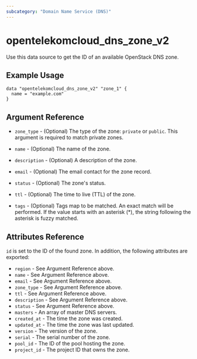 ```yaml
---
subcategory: "Domain Name Service (DNS)"
---
```


# opentelekomcloud_dns_zone_v2

Use this data source to get the ID of an available OpenStack DNS zone.

## Example Usage

```hcl
data "opentelekomcloud_dns_zone_v2" "zone_1" {
  name = "example.com"
}
```

## Argument Reference

* `zone_type` - (Optional) The type of the zone: `private` or `public`. This argument is required to match private zones.

* `name` - (Optional) The name of the zone.

* `description` - (Optional) A description of the zone.

* `email` - (Optional) The email contact for the zone record.

* `status` - (Optional) The zone's status.

* `ttl` - (Optional) The time to live (TTL) of the zone.

* `tags` - (Optional) Tags map to be matched.
  An exact match will be performed. If the value starts with an
  asterisk (*), the string following the asterisk is fuzzy matched.

## Attributes Reference

`id` is set to the ID of the found zone. In addition, the following attributes
are exported:

* `region` - See Argument Reference above.
* `name` - See Argument Reference above.
* `email` - See Argument Reference above.
* `zone_type` - See Argument Reference above.
* `ttl` - See Argument Reference above.
* `description` - See Argument Reference above.
* `status` - See Argument Reference above.
* `masters` - An array of master DNS servers.
* `created_at` - The time the zone was created.
* `updated_at` - The time the zone was last updated.
* `version` - The version of the zone.
* `serial` - The serial number of the zone.
* `pool_id` - The ID of the pool hosting the zone.
* `project_id` - The project ID that owns the zone.

